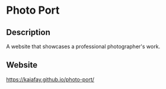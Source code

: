 # Photo Port
## Description
A website that showcases a professional photographer's work.

## Website
https://kaiafay.github.io/photo-port/
